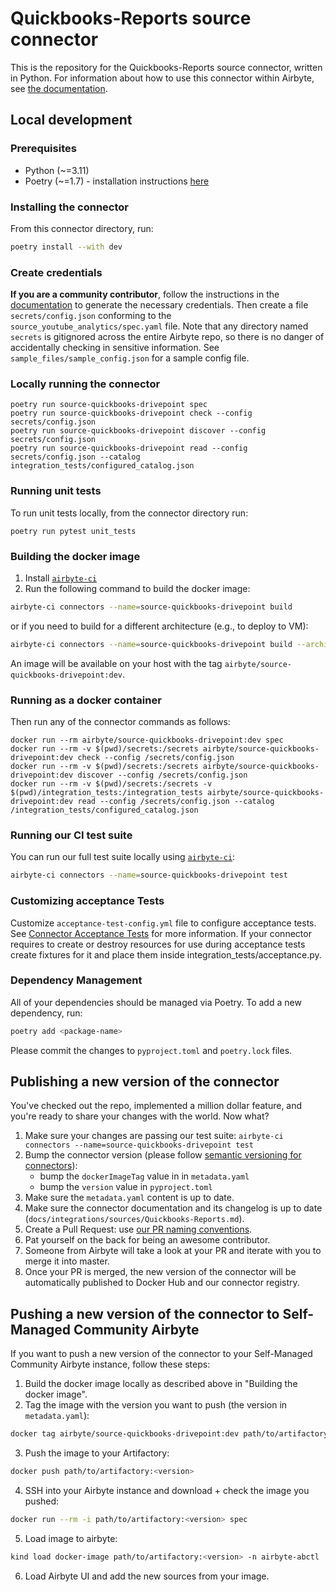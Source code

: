 # Quickbooks-Reports source connector


This is the repository for the Quickbooks-Reports source connector, written in Python.
For information about how to use this connector within Airbyte, see [the documentation](https://docs.airbyte.com/integrations/sources/Quickbooks-Reports).

## Local development

### Prerequisites
* Python (~=3.11)
* Poetry (~=1.7) - installation instructions [here](https://python-poetry.org/docs/#installation)


### Installing the connector
From this connector directory, run:
```bash
poetry install --with dev
```


### Create credentials
**If you are a community contributor**, follow the instructions in the [documentation](https://docs.airbyte.com/integrations/sources/Quickbooks-Reports)
to generate the necessary credentials. Then create a file `secrets/config.json` conforming to the `source_youtube_analytics/spec.yaml` file.
Note that any directory named `secrets` is gitignored across the entire Airbyte repo, so there is no danger of accidentally checking in sensitive information.
See `sample_files/sample_config.json` for a sample config file.


### Locally running the connector
```
poetry run source-quickbooks-drivepoint spec
poetry run source-quickbooks-drivepoint check --config secrets/config.json
poetry run source-quickbooks-drivepoint discover --config secrets/config.json
poetry run source-quickbooks-drivepoint read --config secrets/config.json --catalog integration_tests/configured_catalog.json
```

### Running unit tests
To run unit tests locally, from the connector directory run:
```
poetry run pytest unit_tests
```

### Building the docker image
1. Install [`airbyte-ci`](https://github.com/airbytehq/airbyte/blob/master/airbyte-ci/connectors/pipelines/README.md)
2. Run the following command to build the docker image:
```bash
airbyte-ci connectors --name=source-quickbooks-drivepoint build
```
or if you need to build for a different architecture (e.g., to deploy to VM):
```bash 
airbyte-ci connectors --name=source-quickbooks-drivepoint build --architecture=linux/amd64
```

An image will be available on your host with the tag `airbyte/source-quickbooks-drivepoint:dev`.


### Running as a docker container
Then run any of the connector commands as follows:
```
docker run --rm airbyte/source-quickbooks-drivepoint:dev spec
docker run --rm -v $(pwd)/secrets:/secrets airbyte/source-quickbooks-drivepoint:dev check --config /secrets/config.json
docker run --rm -v $(pwd)/secrets:/secrets airbyte/source-quickbooks-drivepoint:dev discover --config /secrets/config.json
docker run --rm -v $(pwd)/secrets:/secrets -v $(pwd)/integration_tests:/integration_tests airbyte/source-quickbooks-drivepoint:dev read --config /secrets/config.json --catalog /integration_tests/configured_catalog.json
```

### Running our CI test suite
You can run our full test suite locally using [`airbyte-ci`](https://github.com/airbytehq/airbyte/blob/master/airbyte-ci/connectors/pipelines/README.md):
```bash
airbyte-ci connectors --name=source-quickbooks-drivepoint test
```

### Customizing acceptance Tests
Customize `acceptance-test-config.yml` file to configure acceptance tests. See [Connector Acceptance Tests](https://docs.airbyte.com/connector-development/testing-connectors/connector-acceptance-tests-reference) for more information.
If your connector requires to create or destroy resources for use during acceptance tests create fixtures for it and place them inside integration_tests/acceptance.py.

### Dependency Management
All of your dependencies should be managed via Poetry. 
To add a new dependency, run:
```bash
poetry add <package-name>
```

Please commit the changes to `pyproject.toml` and `poetry.lock` files.

## Publishing a new version of the connector
You've checked out the repo, implemented a million dollar feature, and you're ready to share your changes with the world. Now what?
1. Make sure your changes are passing our test suite: `airbyte-ci connectors --name=source-quickbooks-drivepoint test`
2. Bump the connector version (please follow [semantic versioning for connectors](https://docs.airbyte.com/contributing-to-airbyte/resources/pull-requests-handbook/#semantic-versioning-for-connectors)): 
    - bump the `dockerImageTag` value in in `metadata.yaml`
    - bump the `version` value in `pyproject.toml`
3. Make sure the `metadata.yaml` content is up to date.
4. Make sure the connector documentation and its changelog is up to date (`docs/integrations/sources/Quickbooks-Reports.md`).
5. Create a Pull Request: use [our PR naming conventions](https://docs.airbyte.com/contributing-to-airbyte/resources/pull-requests-handbook/#pull-request-title-convention).
6. Pat yourself on the back for being an awesome contributor.
7. Someone from Airbyte will take a look at your PR and iterate with you to merge it into master.
8. Once your PR is merged, the new version of the connector will be automatically published to Docker Hub and our connector registry.

## Pushing a new version of the connector to Self-Managed Community Airbyte
If you want to push a new version of the connector to your Self-Managed Community Airbyte instance, follow these steps:
1. Build the docker image locally as described above in "Building the docker image".
2. Tag the image with the version you want to push (the version in `metadata.yaml`):
```bash
docker tag airbyte/source-quickbooks-drivepoint:dev path/to/artifactory:<version>
```
3. Push the image to your Artifactory:
```bash
docker push path/to/artifactory:<version>
```
4. SSH into your Airbyte instance and download + check the image you pushed:
```bash
docker run --rm -i path/to/artifactory:<version> spec
```
5. Load image to airbyte:
```bash
kind load docker-image path/to/artifactory:<version> -n airbyte-abctl
```
6. Load Airbyte UI and add the new sources from your image.